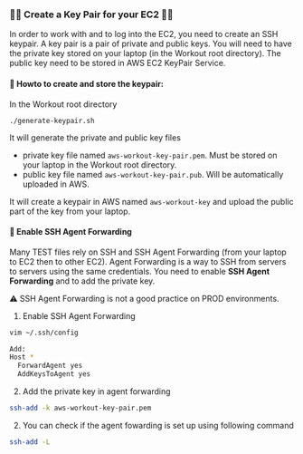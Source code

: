 ### 🔑🔑 Create a Key Pair for your EC2 🔑🔑
In order to work with and to log into the EC2, you need to create an SSH keypair.
A key pair is a pair of private and public keys.
You will need to have the private key stored on your laptop (in the Workout root directory).
The public key need to be stored in AWS EC2 KeyPair Service.

#### 🚧 Howto to create and store the keypair:
In the Workout root directory 
  
```shell
./generate-keypair.sh
```

It will generate the private and public key files
  - private key file named `aws-workout-key-pair.pem`. Must be stored on your laptop in the Workout root directory.
  - public key file named `aws-workout-key-pair.pub`. Will be automatically uploaded in AWS. 

It will create a keypair in AWS named `aws-workout-key` and upload the public part of the key from your laptop.

#### 🚧 Enable SSH Agent Forwarding

Many TEST files rely on SSH and SSH Agent Forwarding (from your laptop to EC2 then to other EC2). 
Agent Forwarding is a way to SSH from servers to servers using the same credentials.
You need to enable **SSH Agent Forwarding** and to add the private key.

⚠️ SSH Agent Forwarding is not a good practice on PROD environments.

1) Enable SSH Agent Forwarding
```bash
vim ~/.ssh/config

Add:
Host *
  ForwardAgent yes
  AddKeysToAgent yes
```

2) Add the private key in agent forwarding
```bash
ssh-add -k aws-workout-key-pair.pem
```

2) You can check if the agent fowarding is set up using following command
```bash
ssh-add -L
```
